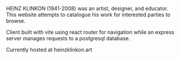 HEINZ KLINKON (1941-2008) was an artist, designer, and educator.  
This website attempts to catalogue his work for interested parties to browse.

Client built with vite using react router for navigation while an express server manages requests to a postgresql database.

Currently hosted at heinzklinkon.art